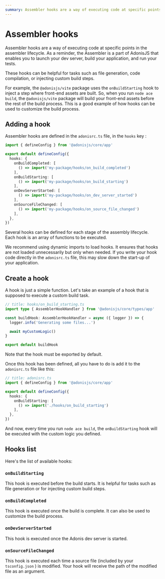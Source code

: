 ```yaml
---
summary: Assembler hooks are a way of executing code at specific points in the assembler lifecycle. 
---
```


# Assembler hooks

Assembler hooks are a way of executing code at specific points in the assembler lifecycle. As a reminder, the Assembler is a part of AdonisJS that enables you to launch your dev server, build your application, and run your tests. 

These hooks can be helpful for tasks such as file generation, code compilation, or injecting custom build steps.

For example, the `@adonisjs/vite` package uses the `onBuildStarting` hook to inject a step where front-end assets are built. So, when you run `node ace build`, the `@adonisjs/vite` package will build your front-end assets before the rest of the build process. This is a good example of how hooks can be used to customize the build process.

## Adding a hook

Assembler hooks are defined in the `adonisrc.ts` file, in the `hooks` key :

```ts
import { defineConfig } from '@adonisjs/core/app'

export default defineConfig({
  hooks: {
    onBuildCompleted: [
      () => import('my-package/hooks/on_build_completed')
    ],
    onBuildStarting: [
      () => import('my-package/hooks/on_build_starting')
    ],
    onDevServerStarted: [
      () => import('my-package/hooks/on_dev_server_started')
    ],
    onSourceFileChanged: [
      () => import('my-package/hooks/on_source_file_changed')
    ],
  },
})
```

Several hooks can be defined for each stage of the assembly lifecycle. Each hook is an array of functions to be executed.

We recommend using dynamic imports to load hooks. It ensures that hooks are not loaded unnecessarily but only when needed. If you write your hook code directly in the `adonisrc.ts` file, this may slow down the start-up of your application.

## Create a hook

A hook is just a simple function. Let's take an example of a hook that is supposed to execute a custom build task.

```ts
// title: hooks/on_build_starting.ts
import type { AssemblerHookHandler } from '@adonisjs/core/types/app'

const buildHook: AssemblerHookHandler = async ({ logger }) => {
  logger.info('Generating some files...')

  await myCustomLogic()
}

export default buildHook
```

Note that the hook must be exported by default.

Once this hook has been defined, all you have to do is add it to the `adonisrc.ts` file like this:

```ts
// title: adonisrc.ts
import { defineConfig } from '@adonisjs/core/app'

export default defineConfig({
  hooks: {
    onBuildStarting: [
      () => import('./hooks/on_build_starting')
    ],
  },
})
```

And now, every time you run `node ace build`, the `onBuildStarting` hook will be executed with the custom logic you defined.

## Hooks list

Here's the list of available hooks:

### `onBuildStarting`

This hook is executed before the build starts. It is helpful for tasks such as file generation or for injecting custom build steps.

### `onBuildCompleted`

This hook is executed once the build is complete. It can also be used to customize the build process.

### `onDevServerStarted`

This hook is executed once the Adonis dev server is started. 

### `onSourceFileChanged`

This hook is executed each time a source file (included by your `tsconfig.json` ) is modified. Your hook will receive the path of the modified file as an argument.
